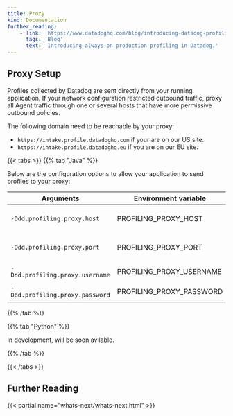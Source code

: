 ```yaml
---
title: Proxy
kind: Documentation
further_reading:
    - link: 'https://www.datadoghq.com/blog/introducing-datadog-profiling/'
      tags: 'Blog'
      text: 'Introducing always-on production profiling in Datadog.'
---
```


## Proxy Setup

Profiles collected by Datadog are sent directly from your running application. If your network configuration restricted outbound traffic, proxy all Agent traffic through one or several hosts that have more permissive outbound policies.

The following domain need to be reachable by your proxy:
- `https://intake.profile.datadoghq.com` if your are on our US site.
- `https://intake.profile.datadoghq.eu` if you are on our EU site.

{{< tabs >}}
{{% tab "Java" %}}

Below are the configuration options to allow your application to send profiles to your proxy:

| Arguments                       | Environment variable      | Description                                       |
| ------------------------------- | ------------------------- | ------------------------------------------------- |
| `-Ddd.profiling.proxy.host`     | PROFILING_PROXY_HOST      | URL for your proxy (`my-proxy.example.com`)       |
| `-Ddd.profiling.proxy.port`     | PROFILING_PROXY_PORT      | Port used by your proxy. Default port is `8080`   |
| `-Ddd.profiling.proxy.username` | PROFILING_PROXY_USERNAME  | Username used by your proxy                       |
| `-Ddd.profiling.proxy.password` | PROFILING_PROXY_PASSWORD  | Password used by your proxy                       |


{{% /tab %}}

{{% tab "Python" %}}

<div class="alert alert-info">In development, will be soon avilable.</div>

{{% /tab %}}

{{< /tabs >}}


## Further Reading

{{< partial name="whats-next/whats-next.html" >}}
